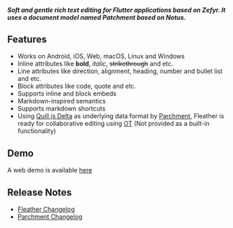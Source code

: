 ##### _Soft and gentle rich text editing for Flutter applications based on Zefyr. It uses a document model named Patchment based on Notus._

## Features
* Works on Android, iOS, Web, macOS, Linux and Windows
* Inline attributes like **bold**, *italic*, ~~strikethrough~~ and etc.
* Line attributes like direction, alignment, heading, number and bullet list and etc.
* Block attributes like code, quote and etc.
* Supports inline and block embeds
* Markdown-inspired semantics
* Supports markdown shortcuts
* Using [Quill.js Delta](https://quilljs.com/docs/delta) as underlying data format by [Parchment](packages/parchment/README.md), Fleather is ready for collaborative editing using [OT](https://en.wikipedia.org/wiki/Operational_transformation) (Not provided as a built-in functionality)

## Demo
A web demo is available [here](/demo/index.html)

## Release Notes
  * [Fleather Changelog](https://github.com/fleather-editor/fleather/blob/master/packages/fleather/CHANGELOG.md)
  * [Parchment Changelog](https://github.com/fleather-editor/fleather/blob/master/packages/parchment/CHANGELOG.md)